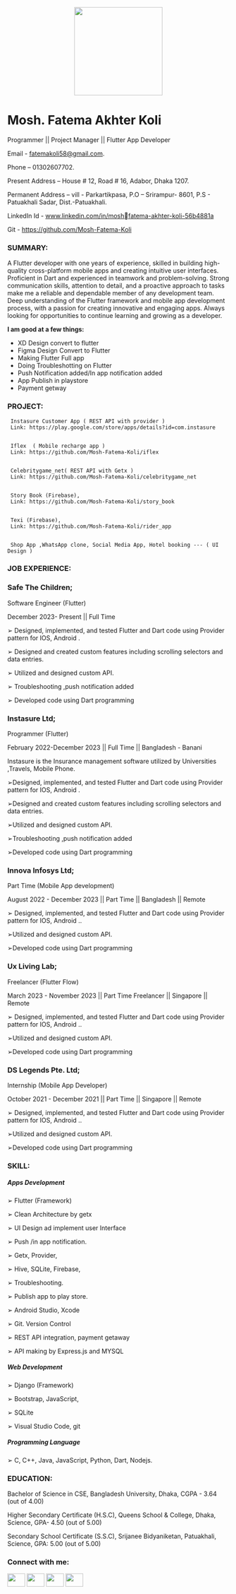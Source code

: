 

<p align="center">
  <img src="https://avatars.githubusercontent.com/u/105162409?v=4" width="200" height="200">
</p>	


#                                    Mosh. Fatema Akhter Koli


<p>Programmer || Project Manager || Flutter App Developer</p>


Email - fatemakoli58@gmail.com.

Phone – 01302607702.

Present Address – House # 12, Road # 16, Adabor, Dhaka 1207.

Permanent Address – vill - Parkartikpasa, P.O – Srirampur- 8601, P.S - Patuakhali Sadar, Dist.-Patuakhali.

LinkedIn Id - www.linkedin.com/in/moshfatema-akhter-koli-56b4881a

Git - https://github.com/Mosh-Fatema-Koli

<h3 align="left">SUMMARY:</h3>

<p>A Flutter developer with one years of experience, skilled in building high-quality cross-platform mobile apps and creating intuitive user interfaces. Proficient in Dart and experienced in teamwork and problem-solving. Strong communication skills, attention to detail, and a proactive approach to tasks make me a reliable and dependable member of any development team. Deep understanding of the Flutter framework and mobile app development process, with a passion for creating innovative and engaging apps. Always looking for opportunities to continue learning and growing as a developer. </p>


<b>I am good at a few things:</b>
<ul>
<li>XD Design convert to flutter</li>
<li>Figma Design Convert to Flutter</li>
<li>Making Flutter Full app</li>
<li>Doing Troubleshotting on Flutter</li>
<li>Push Notification added/In app notification added</li>
<li>App Publish in playstore</li>
<li>Payment getway</li>
</ul>


<h3 align="left">PROJECT:</h3>

    
     Instasure Customer App ( REST API with provider )
     Link: https://play.google.com/store/apps/details?id=com.instasure
  

     Iflex  ( Mobile recharge app )
     Link: https://github.com/Mosh-Fatema-Koli/iflex

       
     Celebritygame_net( REST API with Getx )
     Link: https://github.com/Mosh-Fatema-Koli/celebritygame_net
          

     Story Book (Firebase),
     Link: https://github.com/Mosh-Fatema-Koli/story_book


     Texi (Firebase),
     Link: https://github.com/Mosh-Fatema-Koli/rider_app


     Shop App ,WhatsApp clone, Social Media App, Hotel booking --- ( UI Design )



<h3 align="left">JOB EXPERIENCE:</h3>



<h3>Safe The Children; </h3>
  
Software Engineer (Flutter)

December 2023- Present || Full Time

➢ Designed, implemented, and tested Flutter and Dart code using Provider pattern for IOS, Android .

➢ Designed and created custom features including scrolling selectors and data entries.

➢ Utilized and designed custom API.

➢ Troubleshooting  ,push notification added

➢ Developed code using Dart programming 


<h3>Instasure Ltd; </h3>
  
Programmer (Flutter)

February 2022-December 2023    ||   Full Time   ||    Bangladesh - Banani


Instasure is the Insurance management software utilized by Universities ,Travels, Mobile Phone.


➢Designed, implemented, and tested Flutter and Dart code using Provider pattern for IOS, Android .

➢Designed and created custom features including scrolling selectors and data entries.

➢Utilized and designed custom API.

➢Troubleshooting  ,push notification added

➢Developed code using Dart programming 


<h3>Innova Infosys Ltd;</h3>

  
Part Time (Mobile App development)

August 2022 - December 2023    ||   Part Time   ||    Bangladesh    ||   Remote


➢ Designed, implemented, and tested Flutter and Dart code using Provider pattern for IOS, Android ..

➢Utilized and designed custom API.

➢Developed code using Dart programming


<h3>Ux Living Lab;</h3>

  
Freelancer (Flutter Flow)

March 2023 - November 2023 ||  Part Time Freelancer   || Singapore || Remote


➢ Designed, implemented, and tested Flutter and Dart code using Provider pattern for IOS, Android ..

➢Utilized and designed custom API.

➢Developed code using Dart programming


<h3>DS Legends Pte. Ltd;</h3>
  
Internship (Mobile App Developer)

October 2021 - December 2021    ||    Part Time   ||   Singapore    ||    Remote


➢ Designed, implemented, and tested Flutter and Dart code using Provider pattern for IOS, Android ..

➢Utilized and designed custom API.

➢Developed code using Dart programming


<h3 align="left">SKILL:</h3>

<h5>Apps Development </h5>


➢ Flutter (Framework) 

➢ Clean Architecture by getx

➢ UI Design ad implement user Interface 

➢ Push /in app notification.

➢ Getx, Provider, 

➢ Hive, SQLite, Firebase,

➢ Troubleshooting.

➢ Publish app to play store.

➢ Android Studio, Xcode

➢ Git. Version Control

➢ REST API integration, payment getaway

➢ API making by Express.js and MYSQL

 <h5> Web Development </h5>
 
➢ Django (Framework)

➢ Bootstrap, JavaScript,

➢ SQLite

➢ Visual Studio Code, git 



<h5> Programming Language </h5>
➢ C, C++, Java, JavaScript, Python, Dart, Nodejs. 


<h3 align="left">EDUCATION:</h3>
<p>Bachelor of Science in CSE, Bangladesh University, Dhaka, CGPA - 3.64 (out of 4.00) </p>
<p>Higher Secondary Certificate (H.S.C), Queens School & College, Dhaka, Science, GPA- 4.50 (out of 5.00)
</p>
<p>Secondary School Certificate (S.S.C), Srijanee Bidyaniketan, Patuakhali, Science, GPA: 5.00 (out of 5.00)</p>


<h3 align="left">Connect with me:</h3>
<p align="left">
<a href="https://github.com/Mosh-Fatema-Koli" target="blank"><img align="center" src="https://raw.githubusercontent.com/rahuldkjain/github-profile-readme-generator/master/src/images/icons/Social/devto.svg"  height="30" width="40" /></a>
<a href="https://linkedin.com/in/https://www.linkedin.com/in/mosh-fatema-akhter-koli-56b4881a4/" target="blank"><img align="center" src="https://raw.githubusercontent.com/rahuldkjain/github-profile-readme-generator/master/src/images/icons/Social/linked-in-alt.svg" alt="" height="30" width="40" /></a>
<a href="https://stackoverflow.com/users/" target="blank"><img align="center" src="https://raw.githubusercontent.com/rahuldkjain/github-profile-readme-generator/master/src/images/icons/Social/stack-overflow.svg" alt="" height="30" width="40" /></a>
<a href="https://www.facebook.com/profile.php?id=100085509589500" target="blank"><img align="center" src="https://raw.githubusercontent.com/rahuldkjain/github-profile-readme-generator/master/src/images/icons/Social/facebook.svg" alt="" height="30" width="40" /></a>

</p>
